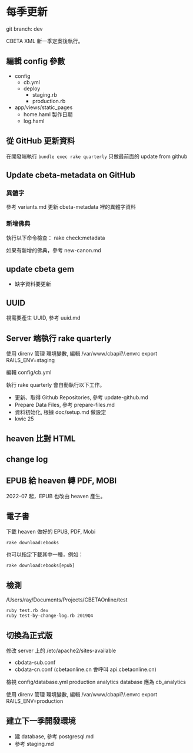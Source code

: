 # 每季更新

git branch: dev

CBETA XML 新一季定案後執行。

## 編輯 config 參數

* config
  * cb.yml
  * deploy
    * staging.rb
    * production.rb
* app/views/static_pages
  * home.haml 製作日期
  * log.haml

## 從 GitHub 更新資料

在開發端執行 `bundle exec rake quarterly` 
只做最前面的 update from github

## Update cbeta-metadata on GitHub

### 異體字

參考 variants.md 更新 cbeta-metadata 裡的異體字資料

### 新增佛典

執行以下命令檢查：
    rake check:metadata

如果有新增的佛典，參考 new-canon.md

## update cbeta gem

* 缺字資料要更新

## UUID

視需要產生 UUID, 參考 uuid.md

## Server 端執行 rake quarterly

使用 direnv 管理 環境變數, 編輯 /var/www/cbapi?/.envrc
    export RAILS_ENV=staging

編輯 config/cb.yml

執行 rake quarterly 會自動執行以下工作。

* 更新、取得 Github Repositories, 參考 update-github.md
* Prepare Data Files, 參考 prepare-files.md
* 資料初始化, 根據 doc/setup.md 做設定
* kwic 25

## heaven 比對 HTML

## change log

## EPUB 給 heaven 轉 PDF, MOBI

2022-07 起，EPUB 也改由 heaven 產生。

## 電子書

下載 heaven 做好的 EPUB, PDF, Mobi

    rake download:ebooks

也可以指定下載其中一種，例如：

    rake download:ebooks[epub]

## 檢測

/Users/ray/Documents/Projects/CBETAOnline/test

    ruby test.rb dev
    ruby test-by-change-log.rb 2019Q4

## 切換為正式版

修改 server 上的 /etc/apache2/sites-available
  * cbdata-sub.conf
  * cbdata-cn.conf (cbetaonline.cn 會呼叫 api.cbetaonline.cn)

檢視 config/database.yml
production analytics database 應為 cb_analytics

使用 direnv 管理 環境變數, 編輯 /var/www/cbapi?/.envrc
    export RAILS_ENV=production

## 建立下一季開發環境

* 建 database, 參考 postgresql.md
* 參考 staging.md
